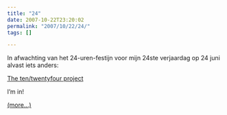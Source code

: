 ```yaml
---
title: "24"
date: 2007-10-22T23:20:02
permalink: "2007/10/22/24/"
tags: []

---
```

In afwachting van het 24-uren-festijn voor mijn 24ste verjaardag op 24 juni alvast iets anders:

[The ten/twentyfour project](http://www.perceptionthree.net/1024/06/1024.html "http://www.perceptionthree.net/1024/06/1024.html")

I’m in!

[(more…)](http://www.donebysimon.be/2007/10/22/24/#more-337)
